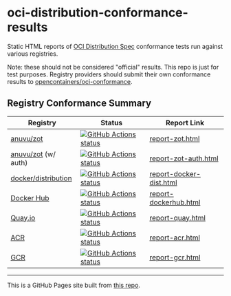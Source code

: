 # oci-distribution-conformance-results

Static HTML reports of [OCI Distribution Spec](https://github.com/opencontainers/distribution-spec) conformance tests run against various registries.

Note: these should not be considered "official" results. This repo is just for test purposes. 
Registry providers should submit their own conformance results to [opencontainers/oci-conformance](https://github.com/opencontainers/oci-conformance).

## Registry Conformance Summary

| Registry | Status | Report Link |
| -------- | -------- | -------- |
| [anuvu/zot](https://github.com/anuvu/zot) | [![GitHub Actions status](https://github.com/bloodorangeio/oci-distribution-conformance-results/workflows/zot/badge.svg)](https://github.com/bloodorangeio/oci-distribution-conformance-results/actions?query=workflow%3Azot) | [report-zot.html](./results/report-zot.html) |
| [anuvu/zot](https://github.com/anuvu/zot) (w/ auth)| [![GitHub Actions status](https://github.com/bloodorangeio/oci-distribution-conformance-results/workflows/zot-auth/badge.svg)](https://github.com/bloodorangeio/oci-distribution-conformance-results/actions?query=workflow%3Azot-auth) | [report-zot-auth.html](./results/report-zot-auth.html) |
| [docker/distribution](https://github.com/docker/distribution) | [![GitHub Actions status](https://github.com/bloodorangeio/oci-distribution-conformance-results/workflows/docker-distribution/badge.svg)](https://github.com/bloodorangeio/oci-distribution-conformance-results/actions?query=workflow%3Adocker-distribution) | [report-docker-dist.html](./results/report-docker-dist.html) |
| [Docker Hub](https://hub.docker.com/) | [![GitHub Actions status](https://github.com/bloodorangeio/oci-distribution-conformance-results/workflows/dockerhub/badge.svg)](https://github.com/bloodorangeio/oci-distribution-conformance-results/actions?query=workflow%3Adockerhub) | [report-dockerhub.html](./results/report-dockerhub.html) |
| [Quay.io](https://quay.io/repository/) | [![GitHub Actions status](https://github.com/bloodorangeio/oci-distribution-conformance-results/workflows/quay/badge.svg)](https://github.com/bloodorangeio/oci-distribution-conformance-results/actions?query=workflow%3Aquay) | [report-quay.html](./results/report-quay.html) |
| [ACR](https://azure.microsoft.com/en-us/services/container-registry/) | [![GitHub Actions status](https://github.com/bloodorangeio/oci-distribution-conformance-results/workflows/acr/badge.svg)](https://github.com/bloodorangeio/oci-distribution-conformance-results/actions?query=workflow%3Aacr) | [report-acr.html](./results/report-acr.html) |
| [GCR](https://cloud.google.com/container-registry/) | [![GitHub Actions status](https://github.com/bloodorangeio/oci-distribution-conformance-results/workflows/gcr/badge.svg)](https://github.com/bloodorangeio/oci-distribution-conformance-results/actions?query=workflow%3Agcr) | [report-gcr.html](./results/report-gcr.html) |

---

This is a GitHub Pages site built from [this repo](https://github.com/bloodorangeio/oci-distribution-conformance-results).

